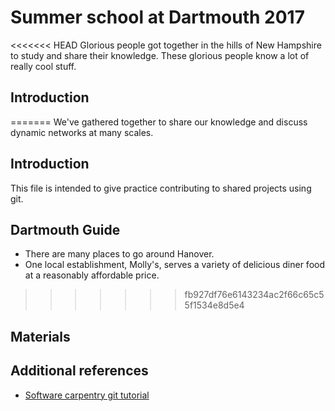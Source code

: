 # Summer school at Dartmouth 2017

<<<<<<< HEAD
Glorious people got together in the hills of New Hampshire to study
and share their knowledge. These glorious people know a lot of really cool stuff.

## Introduction


=======
We've gathered together to share our knowledge and discuss dynamic networks at many scales.

## Introduction

This file is intended to give practice contributing to shared projects using git.

## Dartmouth Guide

- There are many places to go around Hanover. 
- One local establishment, Molly's, serves a variety of delicious diner food at a reasonably affordable price.
>>>>>>> fb927df76e6143234ac2f66c65c55f1534e8d5e4

## Materials

## Additional references
- [Software carpentry git tutorial](https://swcarpentry.github.io/git-novice/)
